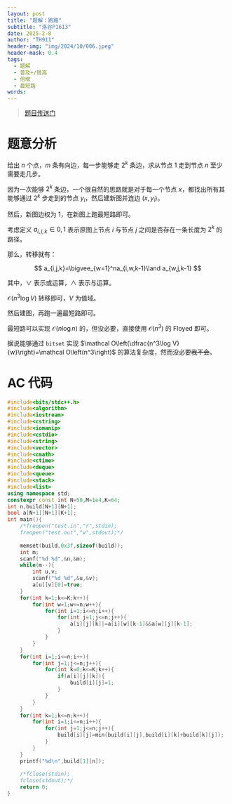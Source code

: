 ```yaml
---
layout: post
title: "题解：跑路"
subtitle: "洛谷P1613"
date: 2025-2-8
author: "TH911"
header-img: "img/2024/10/006.jpeg"
header-mask: 0.4
tags:
  - 题解
  - 普及+/提高
  - 倍增
  - 最短路
words:
---
```


> [题目传送门](https://www.luogu.com.cn/problem/P1613)

# 题意分析

给出 $n$ 个点，$m$ 条有向边，每一步能够走 $2^k$ 条边，求从节点 $1$ 走到节点 $n$ 至少需要走几步。

因为一次能够 $2^k$ 条边，一个很自然的思路就是对于每一个节点 $x$，都找出所有其能够通过 $2^k$ 步走到的节点 $y_i$，然后建新图并连边 $(x,y_i)$。

然后，新图边权为 $1$，在新图上跑最短路即可。

考虑定义 $a_{i,j,k}\in{0,1}$ 表示原图上节点 $i$ 与节点 $j$ 之间是否存在一条长度为 $2^k$ 的路径。

那么，转移就有：

$$
a_{i,j,k}=\bigvee_{w=1}^na_{i,w,k-1}\land a_{w,j,k-1}
$$

其中，$\lor$ 表示或运算，$\land$ 表示与运算。

$\mathcal O(n^3\log V)$ 转移即可，$V$ 为值域。

然后建图，再跑一遍最短路即可。

最短路可以实现 $\mathcal O(n\log n)$ 的，但没必要，直接使用 $\mathcal O\left(n^3\right)$ 的 Floyed 即可。

据说能够通过 `bitset` 实现 $\mathcal O\left(\dfrac{n^3\log V}{w}\right)=\mathcal O\left(n^3\right)$ 的算法复杂度，然而没必要~~我不会~~。

# AC 代码

```cpp
#include<bits/stdc++.h>
#include<algorithm>
#include<iostream>
#include<cstring>
#include<iomanip>
#include<cstdio>
#include<string>
#include<vector>
#include<cmath>
#include<ctime>
#include<deque>
#include<queue>
#include<stack>
#include<list>
using namespace std;
constexpr const int N=50,M=1e4,K=64;
int n,build[N+1][N+1];
bool a[N+1][N+1][K+1];
int main(){
	/*freopen("test.in","r",stdin);
	freopen("test.out","w",stdout);*/
	
	memset(build,0x3f,sizeof(build));
	int m;
	scanf("%d %d",&n,&m);
	while(m--){
		int u,v;
		scanf("%d %d",&u,&v);
		a[u][v][0]=true;
	}
	for(int k=1;k<=K;k++){
		for(int w=1;w<=n;w++){
			for(int i=1;i<=n;i++){
				for(int j=1;j<=n;j++){
					a[i][j][k]|=a[i][w][k-1]&&a[w][j][k-1];
				}
			}
		}
	}
	for(int i=1;i<=n;i++){
		for(int j=1;j<=n;j++){
			for(int k=0;k<=K;k++){
				if(a[i][j][k]){
					build[i][j]=1;
				}
			}
		}
	}
	for(int k=1;k<=n;k++){
		for(int i=1;i<=n;i++){
			for(int j=1;j<=n;j++){
				build[i][j]=min(build[i][j],build[i][k]+build[k][j]);
			}
		}
	}
	printf("%d\n",build[1][n]);
	
	/*fclose(stdin);
	fclose(stdout);*/
	return 0;
}
```

